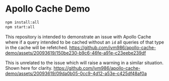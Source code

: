 # Apollo Cache Demo

```bash
npm install:all
npm start:all
```

This repository is intended to demonstrate an issue with Apollo Cache where if a query intended to be cached without an `id` all queries of that type in the cache will be refetched.
https://github.com/jvm986/apollo-cache-demo/assets/20093619/150be230-b9c6-46fe-a91e-c23eebe239df



This is unrelated to the issue which will raise a warning in a similar situation. Shown here for clarity.
https://github.com/jvm986/apollo-cache-demo/assets/20093619/09da0b05-0cc9-4d12-a53e-c425df48af0a


